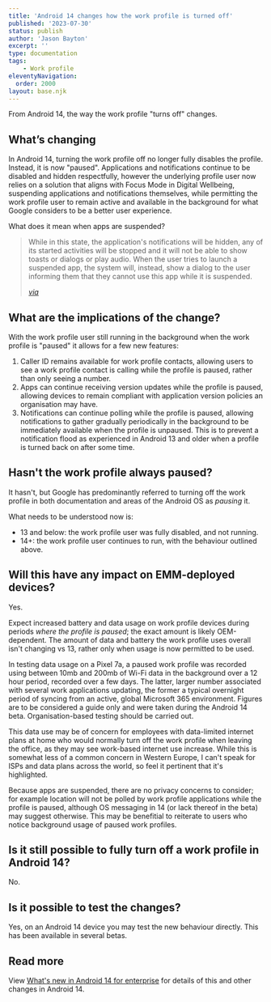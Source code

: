 ```yaml
---
title: 'Android 14 changes how the work profile is turned off'
published: '2023-07-30'
status: publish
author: 'Jason Bayton'
excerpt: ''
type: documentation
tags: 
    - Work profile
eleventyNavigation:
  order: 2000
layout: base.njk
---
```

From Android 14, the way the work profile "turns off" changes.

## What’s changing

In Android 14, turning the work profile off no longer fully disables the profile. Instead, it is now "paused". Applications and notifications continue to be disabled and hidden respectfully, however the underlying profile user now relies on a solution that aligns with Focus Mode in Digital Wellbeing, suspending applications and notifications themselves, while permitting the work profile user to remain active and available in the background for what Google considers to be a better user experience.

What does it mean when apps are suspended?

> While in this state, the application's notifications will be hidden, any of its started activities will be stopped and it will not be able to show toasts or dialogs or play audio. When the user tries to launch a suspended app, the system will, instead, show a dialog to the user informing them that they cannot use this app while it is suspended.
>
> [_via_](https://developer.android.com/reference/android/content/pm/PackageManager#isPackageSuspended())

## What are the implications of the change?

With the work profile user still running in the background when the work profile is "paused" it allows for a few new features:

1. Caller ID remains available for work profile contacts, allowing users to see a work profile contact is calling while the profile is paused, rather than only seeing a number.
2. Apps can continue receiving version updates while the profile is paused, allowing devices to remain compliant with application version policies an organisation may have.
3. Notifications can continue polling while the profile is paused, allowing notifications to gather gradually periodically in the background to be immediately available when the profile is unpaused. This is to prevent a notification flood as experienced in Android 13 and older when a profile is turned back on after some time.

## Hasn't the work profile always paused?

It hasn't, but Google has predominantly referred to turning off the work profile in both documentation and areas of the Android OS as _pausing_ it. 

What needs to be understood now is:

- 13 and below: the work profile user was fully disabled, and not running.
- 14+: the work profile user continues to run, with the behaviour outlined above.

## Will this have any impact on EMM-deployed devices?

Yes.

Expect increased battery and data usage on work profile devices during periods _where the profile is paused_; the exact amount is likely OEM-dependent. The amount of data and battery the work profile uses overall isn't changing vs 13, rather only when usage is now permitted to be used.

In testing data usage on a Pixel 7a, a paused work profile was recorded using between 10mb and 200mb of Wi-Fi data in the background over a 12 hour period, recorded over a few days. The latter, larger number associated with several work applications updating, the former a typical overnight period of syncing from an active, global Microsoft 365 environment. Figures are to be considered a guide only and were taken during the Android 14 beta. Organisation-based testing should be carried out.

This data use may be of concern for employees with data-limited internet plans at home who would normally turn off the work profile when leaving the office, as they may see work-based internet use increase. While this is somewhat less of a common concern in Western Europe, I can't speak for ISPs and data plans across the world, so feel it pertinent that it's highlighted.

Because apps are suspended, there are no privacy concerns to consider; for example location will not be polled by work profile applications while the profile is paused, although OS messaging in 14 (or lack thereof in the beta) may suggest otherwise. This may be benefitial to reiterate to users who notice background usage of paused work profiles.

## Is it still possible to fully turn off a work profile in Android 14?

No.

## Is it possible to test the changes?

Yes, on an Android 14 device you may test the new behaviour directly. This has been available in several betas.

## Read more

View [What's new in Android 14 for enterprise](/blog/2023/04/android-enterprise-in-android-14/) for details of this and other changes in Android 14.
